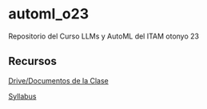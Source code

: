# automl_o23
Repositorio del Curso LLMs y AutoML del ITAM otonyo 23

## Recursos
[Drive/Documentos de la Clase](https://drive.google.com/drive/folders/1nHlGFleHf1NTGAd6lgPWsqTAxa5pm0jA?usp=drive_link)  

[Syllabus](https://docs.google.com/document/d/1TUuuveKpswmbMX7qQuIFnpHTd8l-l1quOX0tnqx1PiM/edit?usp=sharing)  



